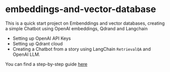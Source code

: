 # embeddings-and-vector-database

This is a quick start project on Embenddings and vector databases, creating a simple Chatbot using OpenAI embeddings, Qdrand and Langchain

- Setting up OpenAI API Keys
- Setting up Qdrant cloud
- Creating a Chatbot from a story using LangChain `RetrievalQA` and OpenAI LLM.

You can find a step-by-step guide [here](https://www.nderic.com/blog/embenddings-and-vector-databases)
